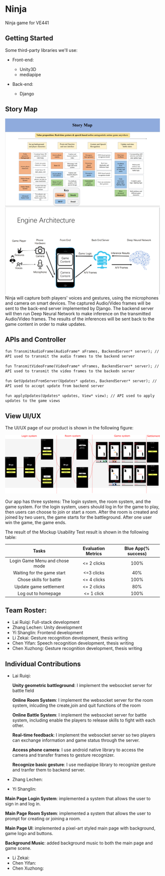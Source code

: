 # Ninja
Ninja game for VE441



## Getting Started

Some third-party libraries we'll use:

- Front-end:

    - Unity3D

    * mediapipe

- Back-end:

    - Django

        

## Story Map
![](assets/story_map.png)
![](assets/engine.png)
Ninja will capture both players' voices and gestures, using the microphones and camera on smart devices. The captured Audio/Video frames will be sent to the back-end server implemented by Django. The backend server will then run Deep Neural Network to make inference on the transmitted Audio/Video frames. The results of the inferences will be sent back to the game content in order to make updates.



## APIs and Controller
```
fun TransmitAudioFrame(AudioFrame* aFrames, BackendServer* server); // API used to transmit the audio frames to the backend server

fun TransmitVideoFrame(VideoFrame* vFrames, BackendServer* server); // API used to transmit the video frames to the backedn server

fun GetUpdatesFromServer(Updates* updates, BackendServer* server); // API used to accept update from backend server

fun applyUpdates(Updates* updates, View* view); // API used to apply updates to the game views
```



## View UI/UX

The UI/UX page of our product is shown in the following figure:

![](assets/Ninja.png)

Our app has three systems: The login system, the room system, and the game system. For the login system,  users should log in for the game to play, then users can choose to join or start a room. After the room is created and joined by two users, the game starts for the battleground. After one user win the game, the game ends.

The result of the Mockup Usability Test result is shown in the following table:

|             Tasks              | Evaluation Metrics | Blue App(% success) |
| :----------------------------: | :----------------: | :-----------------: |
| Login Game Menu and chose mode |    <= 2 clicks     |        100%         |
|   Waiting for the game start   |     <=3 clicks     |         40%         |
|    Chose skills for battle     |    <= 4 clicks     |        100%         |
|     Update game settlement     |    <= 2 clicks     |         80%         |
|      Log out to homepage       |     <= 1 click     |        100%         |



## Team Roster:

- Lai Ruiqi: Full-stack development
- Zhang Lechen: Unity development
- Yi Shanglin: Frontend development
- Li Zekai: Gesture recognition development, thesis writing
- Chen Yifan: Speech recognition development, thesis writing
- Chen Xuzhong: Gesture recognition development, thesis writing

## Individual Contributions

- Lai Ruiqi: 

    **Unity geometric battleground**: I implement the websocket server for battle field

    **Online Room System**: I implement the websocket server for the room system, inlcuding the create,join and quit functions of the room

    **Online Battle System**: I implement the websocket server for battle system, including enable the players to release skills to fight with each other.

    **Real-time feedback**: I implement the websocket server so two players can exchange information and game status through the server.

    **Access phone camera**: I use android native library to access the camera and transfer frames to gesture recognizer.

    **Recognize basic gesture**: I use mediapipe library to recognize gesture and tranfer them to backend server.
- Zhang Lechen:
- Yi Shanglin:

**Main Page Login System**: implemented a system that allows the user to sign in and log in.

**Main Page Room System**: implemented a system that allows the user to prompt for creating or joining a room.

**Main Page UI**: implemented a pixel-art styled main page with background, game logo and buttons.

**Background Music**: added background music to both the main page and game scene.
- Li Zekai:
- Chen Yifan:
- Chen Xuzhong:
